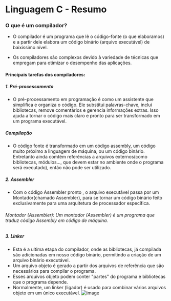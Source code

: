 # Linguagem C - Resumo

### O que é um compilador?

- O compilador é um programa que lê o código-fonte (o que elaboramos) e a partir dele elabora um código binário (arquivo executável) de baixíssimo nível.

- Os compiladores são complexos devido à variedade de técnicas que empregam para otimizar o desempenho das aplicações.

#### Principais tarefas dos compiladores:

##### 1. Pré-processamento
- O pré-processamento em programação é como um assistente que simplifica e organiza o código. Ele substitui palavras-chave, inclui bibliotecas, remove comentários e gerencia informações extras. Isso ajuda a tornar o código mais claro e pronto para ser transformado em um programa executável.


##### Compilação
- O código fonte é transformado em um código assembly, um código muito próximo a linguagem de máquina, ou um código binário. Entretanto ainda comtém referências a arquivos externos(como bibliotecas, módulos..., que devem estar no ambiente onde o programa será executado), então não pode ser utilizado.

#####  2. Assembler
- Com o código Assembler pronto , o arquivo executável passa por um Montador(chamado Assembler), para se tornar um código binário feito exclusivamente para uma arquitetura de processador específica.
###### Montador (Assembler): Um montador (Assembler) é um programa que traduz código Assembly em código de máquina.

##### 3. Linker
- Esta é a ultima etapa do compilador, onde as bibliotecas, já compilada são adicionadas em nosso código binário, permitindo a criação de um arquivo binário executável.
- Um arquivo objeto é gerado a partir dos arquivos de referência que são necessários para compilar o programa.
-  Esses arquivos objeto podem conter "partes" do programa e bibliotecas que o programa depende.
- Normalmente, um linker (ligador) é usado para combinar vários arquivos objeto em um único executável.
![image](https://github.com/ana112358/exercicios_linguagem_C/assets/130050929/dc68cbe1-6eba-4182-93d7-31b0ba598ecc)

  
